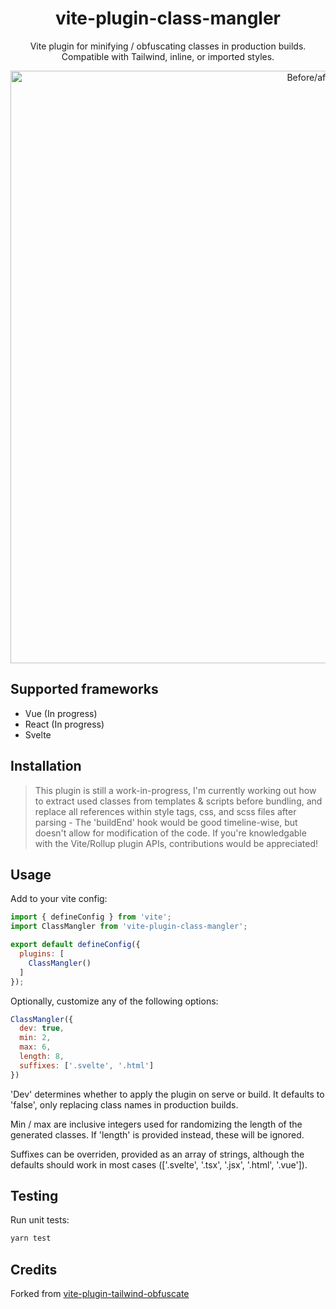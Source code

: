 <div align='center'>
  <h1>vite-plugin-class-mangler</h1>
  <p>Vite plugin for minifying / obfuscating classes in production builds. Compatible with Tailwind, inline, or imported styles.</p>
  <img width="948" alt="Before/after" src="https://user-images.githubusercontent.com/34040324/182059296-031701cf-da83-4b34-a232-9e9b52c97b56.png">
</div>

## Supported frameworks

- Vue (In progress)
- React (In progress)
- Svelte

## Installation

> This plugin is still a work-in-progress, I'm currently working out how to extract used classes from templates & scripts before bundling, and replace all references within style tags, css, and scss files after parsing - The 'buildEnd' hook would be good timeline-wise, but doesn't allow for modification of the code. If you're knowledgable with the Vite/Rollup plugin APIs, contributions would be appreciated!

## Usage

Add to your vite config:

```js
import { defineConfig } from 'vite';
import ClassMangler from 'vite-plugin-class-mangler';

export default defineConfig({
  plugins: [
    ClassMangler()
  ]
});
```

Optionally, customize any of the following options:

```js
ClassMangler({
  dev: true,
  min: 2,
  max: 6,
  length: 8,
  suffixes: ['.svelte', '.html']
})
```

'Dev' determines whether to apply the plugin on serve or build. It defaults to 'false', only replacing class names in production builds.

Min / max are inclusive integers used for randomizing the length of the generated classes. If 'length' is provided instead, these will be ignored.

Suffixes can be overriden, provided as an array of strings, although the defaults should work in most cases (['.svelte', '.tsx', '.jsx', '.html', '.vue']).

## Testing

Run unit tests:

```bash
yarn test
```

## Credits

Forked from [vite-plugin-tailwind-obfuscate](https://github.com/misbahansori/vite-plugin-tailwind-obfuscate)

